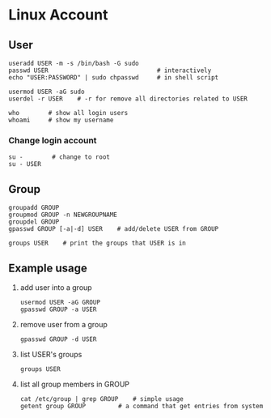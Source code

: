 # Linux Account

## User

```shell
useradd USER -m -s /bin/bash -G sudo 
passwd USER                              # interactively
echo "USER:PASSWORD" | sudo chpasswd     # in shell script

usermod USER -aG sudo           
userdel -r USER    # -r for remove all directories related to USER
```

```shell
who        # show all login users
whoami     # show my username
```


### Change login account
```shell
su -        # change to root
su - USER
```

## Group

```shell
groupadd GROUP
groupmod GROUP -n NEWGROUPNAME
groupdel GROUP
gpasswd GROUP [-a|-d] USER    # add/delete USER from GROUP

groups USER    # print the groups that USER is in
```

## Example usage
1.  add user into a group
    ```shell
    usermod USER -aG GROUP
    gpasswd GROUP -a USER
    ```
2.  remove user from a group
    ```shell
    gpasswd GROUP -d USER
    ```
3.  list USER's groups
    ```shell
    groups USER
    ```
4.  list all group members in GROUP
    ```shell
    cat /etc/group | grep GROUP    # simple usage
    getent group GROUP         # a command that get entries from system
    ```
